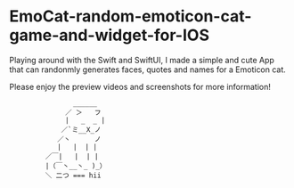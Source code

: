 # EmoCat-random-emoticon-cat-game-and-widget-for-IOS

Playing around with the Swift and SwiftUI, I made a simple and cute App that can randonmly generates faces, quotes and names for a Emoticon cat. 

Please enjoy the preview videos and screenshots for more information!

                    ______
                  ／ ＞   フ
                  |   _  _ |
                 ／`ミ__X_ノ
                ／丶      ノ
                |   |  | |  
             ／￣|   |  | |  
             |（￣丶__丶_ )_）
             ＼ 二つ === hii
